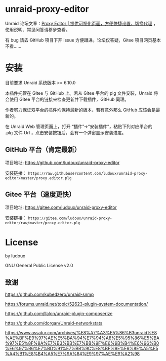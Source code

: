 # unraid-proxy-editor

Unraid 论坛文章：[Proxy Editor | 提供可视化页面，方便快捷设置、切换代理](https://forums.unraid.net/topic/132645-proxy-editor-%E6%8F%90%E4%BE%9B%E5%8F%AF%E8%A7%86%E5%8C%96%E9%A1%B5%E9%9D%A2%EF%BC%8C%E6%96%B9%E4%BE%BF%E5%BF%AB%E6%8D%B7%E8%AE%BE%E7%BD%AE%E3%80%81%E5%88%87%E6%8D%A2%E4%BB%A3%E7%90%86/) ，使用说明、常见问答请移步查看。

有 bug 请去 GitHub 项目下开 issue 方便跟进。论坛仅答疑，Gitee 项目网页基本不看……

# 安装

目前要求 Unraid 系统版本 >= 6.10.0

本插件托管在 Gitee 与 GitHub 上。若从 Gitee 平台的 plg 文件安装，Unraid 将会使用 Gitee 平台的链接来检查更新并下载插件，GitHub 同理。

作者努力保证双平台的插件均保持最新的版本，若有意外那么 GitHub 应该会是最新的。

在 Unraid Web 管理页面上，打开 “插件”->“安装插件”，粘贴下列对应平台的 .plg 文件 Url ，点击安装按钮后，会有一个弹窗显示安装进度。

## GitHub 平台（肯定最新）
项目地址: https://github.com/ludoux/unraid-proxy-editor

安装链接： `https://raw.githubusercontent.com/ludoux/unraid-proxy-editor/master/proxy.editor.plg`

## Gitee 平台（速度更快）
项目地址: https://gitee.com/ludoux/unraid-proxy-editor

安装链接： `https://gitee.com/ludoux/unraid-proxy-editor/raw/master/proxy.editor.plg`

# License

by ludoux

GNU General Public License v2.0

## 致谢

https://github.com/kubedzero/unraid-snmp

https://forums.unraid.net/topic/52623-plugin-system-documentation/

https://github.com/llalon/unraid-plugin-composerize

https://github.com/dorgan/Unraid-networkstats

https://www.assatur.com/archives/%E8%A7%A3%E5%86%B3unraid%E8%AE%BF%E9%97%AE%E5%BA%94%E7%94%A8%E5%95%86%E5%BA%97%E5%8F%8A%E7%B3%BB%E7%BB%9F%E6%9B%B4%E6%96%B0%E6%97%B6%E7%BD%91%E7%BB%9C%E8%BF%9E%E6%8E%A5%E5%A4%B1%E8%B4%A5%E7%9A%84%E9%97%AE%E9%A2%98